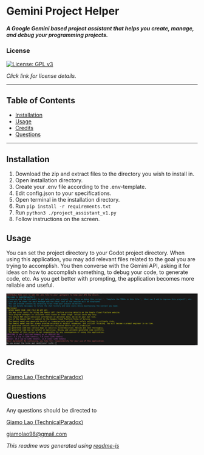 # Gemini Project Helper
##### A Google Gemini based project assistant that helps you create, manage, and debug your programming projects.
### License
[![License: GPL v3](https://img.shields.io/badge/License-GPLv3-blue.svg)](https://www.gnu.org/licenses/gpl-3.0)

*Click link for license details.*

---------------
## Table of Contents
* [Installation](#installation)
* [Usage](#usage)
* [Credits](#credits)
* [Questions](#questions)
---------------
## Installation
1. Download the zip and extract files to the directory you wish to install in.
2. Open installation directory.
3. Create your .env file according to the .env-template.
4. Edit config.json to your specifications.
5. Open terminal in the installation directory.
6. Run `pip install -r requirements.txt`
6. Run `python3 ./project_assistant_v1.py`
7. Follow instructions on the screen.
## Usage
You can set the project directory to your Godot project directory. When using this application, you may add relevant files related to the goal you are trying to accomplish. You then converse with the Gemini API, asking it for ideas on how to accomplish something, to debug your code, to generate code, etc. As you get better with prompting, the application becomes more reliable and useful.

![A image showing the startup message when launching the application.](images/readme.png)

## Credits
[Giamo Lao (TechnicalParadox)](technicalparadox.github.io)
## Questions
Any questions should be directed to 

[Giamo Lao (TechnicalParadox)](technicalparadox.github.io)

[giamolao98@gmail.com](mailto:technicalparadox.github.io)

*This readme was generated using [readme-js](https://github.com/TechnicalParadox/readme-js)*
